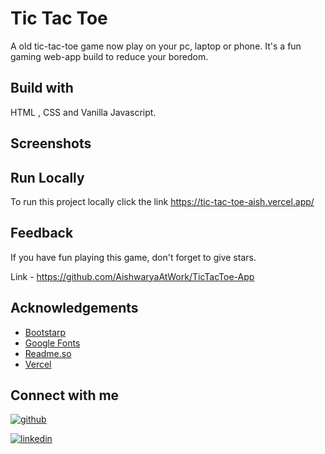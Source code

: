 
# Tic Tac Toe
A old tic-tac-toe game now play on your pc, laptop or phone.
It's a fun gaming web-app build to reduce your boredom. 
 


## Build with
HTML , CSS and Vanilla Javascript.
## Screenshots




## Run Locally

To run this project locally click the link
https://tic-tac-toe-aish.vercel.app/



## Feedback

If you have fun playing this game, don't forget to give stars.

Link - https://github.com/AishwaryaAtWork/TicTacToe-App


## Acknowledgements

 - [Bootstarp](https://getbootstrap.com/)
 - [Google Fonts](https://fonts.google.com/)
 - [Readme.so](https://readme.so/)
 - [Vercel](https://vercel.com/)


## Connect with me

[![github](https://img.shields.io/badge/github-000?style=for-the-badge&logo=ko-fi&logoColor=white)](https://github.com/AishwaryaAtWork)

[![linkedin](https://img.shields.io/badge/linkedin-0A66C2?style=for-the-badge&logo=linkedin&logoColor=white)](https://www.linkedin.com/in/aishwarya-pathak-573993233/)


